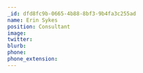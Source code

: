 ```yaml
---
_id: dfd8fc9b-0665-4b88-8bf3-9b4fa3c255ad
name: Erin Sykes
position: Consultant
image:
twitter:
blurb:
phone:
phone_extension:
---
```

